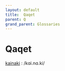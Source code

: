 ```yaml
---
layout: default
title:  Qaqet
parent: Q
grand_parent: Glossaries
---
```


# Qaqet


[kainaki](https://en.wiktionary.org/wiki/?curid=6156964)
: /kɑi.nɑ.ki/

